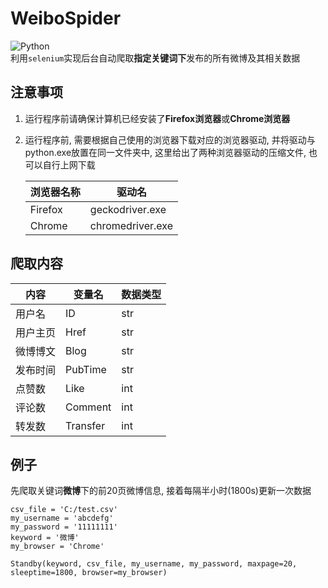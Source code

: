 # WeiboSpider
![Python](https://img.shields.io/badge/Python-3.6-green.svg)  
利用`selenium`实现后台自动爬取**指定关键词下**发布的所有微博及其相关数据
## 注意事项
1. 运行程序前请确保计算机已经安装了**Firefox浏览器**或**Chrome浏览器**  
2. 运行程序前, 需要根据自己使用的浏览器下载对应的浏览器驱动, 并将驱动与python.exe放置在同一文件夹中, 这里给出了两种浏览器驱动的压缩文件, 也可以自行上网下载  

    浏览器名称 | 驱动名
    ---- | ----
    Firefox | geckodriver.exe
    Chrome | chromedriver.exe

## 爬取内容

 内容 | 变量名 | 数据类型
 ---- | ---- | ----
  用户名 | ID | str
  用户主页 | Href | str
  微博博文 | Blog | str
  发布时间 | PubTime | str
   点赞数  | Like | int
   评论数 | Comment | int
   转发数 | Transfer | int

## 例子
先爬取关键词**微博**下的前20页微博信息, 接着每隔半小时(1800s)更新一次数据
```
csv_file = 'C:/test.csv'
my_username = 'abcdefg'
my_password = '11111111'
keyword = '微博'
my_browser = 'Chrome'

Standby(keyword, csv_file, my_username, my_password, maxpage=20, sleeptime=1800, browser=my_browser)
```
